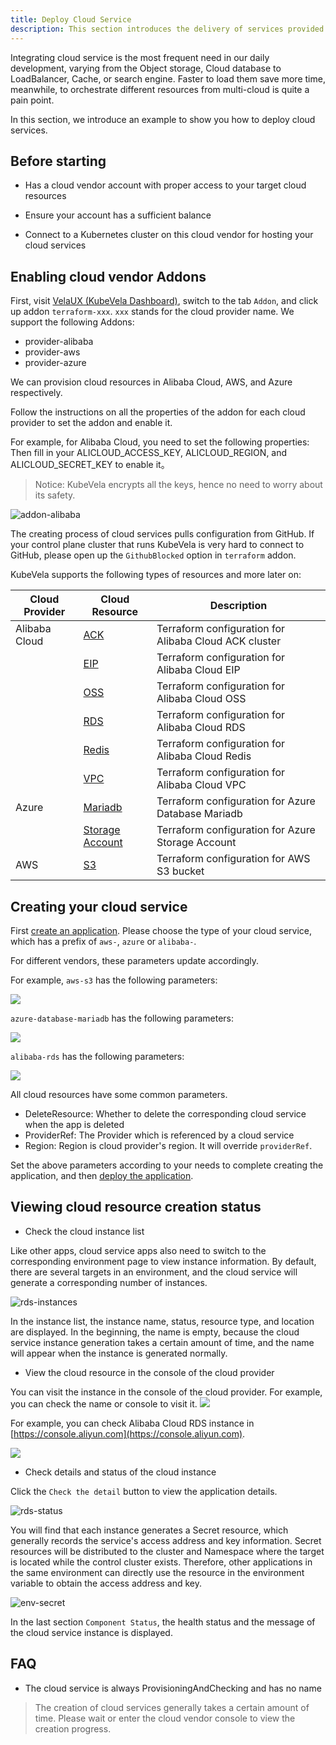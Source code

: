 ```yaml
---
title: Deploy Cloud Service
description: This section introduces the delivery of services provided by cloud vendors through KubeVela and orchestrating your services in the Kubernetes cluster.
---
```


Integrating cloud service is the most frequent need in our daily development, varying from the Object storage, Cloud
database to LoadBalancer, Cache, or search engine. Faster to load them save more time, meanwhile, to orchestrate
different resources from multi-cloud is quite a pain point.

In this section, we introduce an example to show you how to deploy cloud services.

## Before starting

- Has a cloud vendor account with proper access to your target cloud resources

- Ensure your account has a sufficient balance

- Connect to a Kubernetes cluster on this cloud vendor for hosting your cloud services

## Enabling cloud vendor Addons

First, visit [VelaUX (KubeVela Dashboard)](../install#3-install-velaux), switch to the tab `Addon`, and click up addon
`terraform-xxx`. `xxx` stands for the cloud provider name. We support the following Addons:

- provider-alibaba
- provider-aws
- provider-azure

We can provision cloud resources in Alibaba Cloud, AWS, and Azure respectively.

Follow the instructions on all the properties of the addon for each cloud provider to set the addon and enable it.

For example, for Alibaba Cloud, you need to set the following properties:
Then fill in your ALICLOUD_ACCESS_KEY, ALICLOUD_REGION, and ALICLOUD_SECRET_KEY to enable it。

> Notice: KubeVela encrypts all the keys, hence no need to worry about its safety.

![addon-alibaba](../resources/addon-alibaba.jpg)

The creating process of cloud services pulls configuration from GitHub. If your control plane
cluster that runs KubeVela is very hard to connect to GitHub, please open up the `GithubBlocked` option in `terraform`
addon.

KubeVela supports the following types of resources and more later on:

Cloud Provider | Cloud Resource                                       | Description
----------------|------------------------------------------------------| -------------
Alibaba Cloud  | [ACK](../end-user/components/cloud-services/terraform/alibaba-ack)                 | Terraform configuration for Alibaba Cloud ACK cluster
|                | [EIP](../end-user/components/cloud-services/terraform/alibaba-eip)                       | Terraform configuration for Alibaba Cloud EIP
|                | [OSS](../end-user/components/cloud-services/terraform/alibaba-oss)                       | Terraform configuration for Alibaba Cloud OSS
|                | [RDS](../end-user/components/cloud-services/terraform/alibaba-rds)                       | Terraform configuration for Alibaba Cloud RDS
|                | [Redis](../end-user/components/cloud-services/terraform/alibaba-redis)                   | Terraform configuration for Alibaba Cloud Redis
|                | [VPC](../end-user/components/cloud-services/terraform/alibaba-vpc)                       | Terraform configuration for Alibaba Cloud VPC
| Azure          | [Mariadb](../end-user/components/cloud-services/terraform/azure-database-mariadb)        | Terraform configuration for Azure Database Mariadb
|           | [Storage Account](../end-user/components/cloud-services/terraform/azure-storage-account) | Terraform configuration for Azure Storage Account
| AWS            | [S3](../end-user/components/cloud-services/terraform/aws-s3)                             | Terraform configuration for AWS S3 bucket

## Creating your cloud service

First [create an application](../how-to/dashboard/application/create-application). Please choose the type of your cloud service,
which has a prefix of `aws-`, `azure` or `alibaba-`.

For different vendors, these parameters update accordingly.

For example, `aws-s3` has the following parameters:

![](../resources/aws-s3-parameters.png)

`azure-database-mariadb` has the following parameters:

![](../resources/azure-database-mariadb-parameters.png)

`alibaba-rds` has the following parameters:

![](../resources/alibaba-rds-parameters.png)

All cloud resources have some common parameters.

- DeleteResource: Whether to delete the corresponding cloud service when the app is deleted
- ProviderRef: The Provider which is referenced by a cloud service
- Region: Region is cloud provider's region. It will override `providerRef`.

Set the above parameters according to your needs to complete creating the application, and then [deploy the application](../how-to/dashboard/application/deploy-application).

## Viewing cloud resource creation status

- Check the cloud instance list

Like other apps, cloud service apps also need to switch to the corresponding environment page to view instance information.
By default, there are several targets in an environment, and the cloud service will generate a corresponding number of instances.

![rds-instances](../resources/rds-instances.jpg)

In the instance list, the instance name, status, resource type, and location are displayed. In the beginning, the name is empty,
because the cloud service instance generation takes a certain amount of time, and the name will appear when the instance is generated normally.

- View the cloud resource in the console of the cloud provider

You can visit the instance in the console of the cloud provider. For example, you can check the name or console to visit it.
![](../resources/application-console-link.png)

For example, you can check Alibaba Cloud RDS instance in [https://console.aliyun.com](https://console.aliyun.com).

![](../resources/alibaba-cloud-rds-console.png)

- Check details and status of the cloud instance

Click the `Check the detail` button to view the application details.

![rds-status](../resources/rds-status.jpg)

You will find that each instance generates a Secret resource, which generally records the service's access address and
key information. Secret resources will be distributed to the cluster and Namespace where the target is located while the
control cluster exists. Therefore, other applications in the same environment can directly use the resource in the
environment variable to obtain the access address and key.

![env-secret](../resources/env-secret.jpg)

In the last section `Component Status`, the health status and the message of the cloud service instance is displayed.

## FAQ

- The cloud service is always ProvisioningAndChecking and has no name

> The creation of cloud services generally takes a certain amount of time. Please wait or enter the cloud vendor console to view the creation progress.